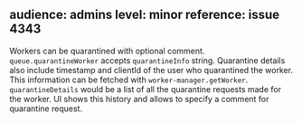 audience: admins
level: minor
reference: issue 4343
---

Workers can be quarantined with optional comment. `queue.quarantineWorker` accepts `quarantineInfo` string.
Quarantine details also include timestamp and clientId of the user who quarantined the worker.
This information can be fetched with `worker-manager.getWorker`.
`quarantineDetails` would be a list of all the quarantine requests made for the worker.
UI shows this history and allows to specify a comment for quarantine request.
